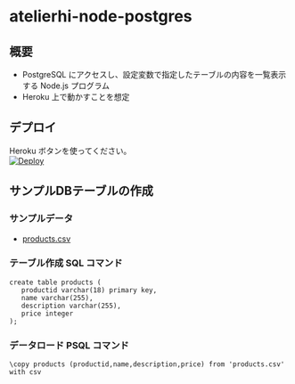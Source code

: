# atelierhi-node-postgres

## 概要
- PostgreSQL にアクセスし、設定変数で指定したテーブルの内容を一覧表示する Node.js プログラム
- Heroku 上で動かすことを想定

## デプロイ
Heroku ボタンを使ってください。  
[![Deploy](https://www.herokucdn.com/deploy/button.png)](https://heroku.com/deploy)

## サンプルDBテーブルの作成
### サンプルデータ
- [products.csv](https://github.com/hinabasfdc/atelierhi-node-postgres/blob/master/products.csv)
### テーブル作成 SQL コマンド
```
create table products (
   productid varchar(18) primary key,
   name varchar(255),
   description varchar(255),
   price integer
);
```
### データロード PSQL コマンド
```
\copy products (productid,name,description,price) from 'products.csv' with csv
```